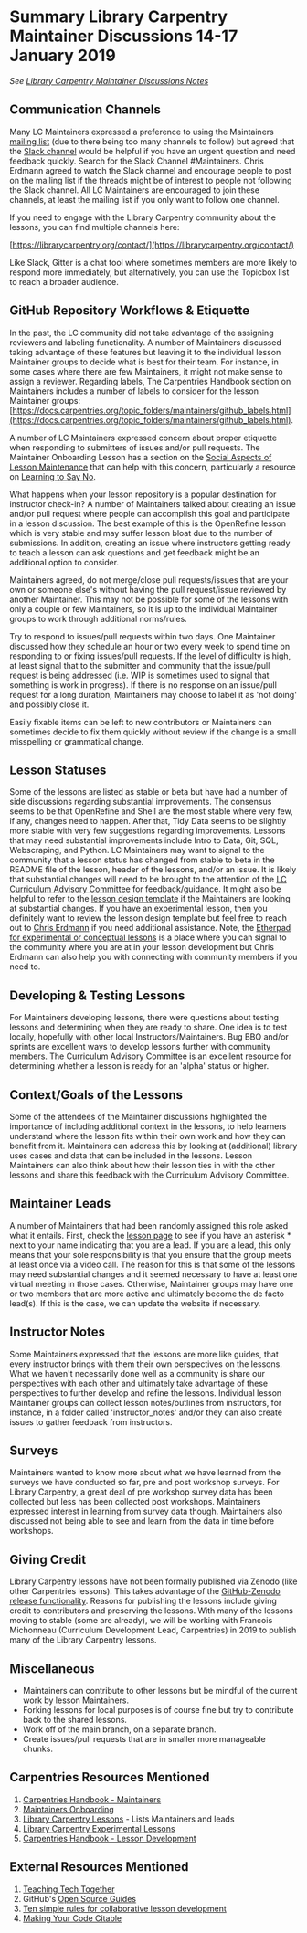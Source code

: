 # Summary Library Carpentry Maintainer Discussions 14-17 January 2019
_See [Library Carpentry Maintainer Discussions Notes](https://pad.carpentries.org/lc-maintainers)_

## Communication Channels
Many LC Maintainers expressed a preference to using the Maintainers [mailing list](https://carpentries.topicbox.com/groups/maintainers) (due to there being too many channels to follow) but agreed that the [Slack channel](https://swcarpentry.slack.com/?redir=%2Fmessages%2FC8H5LN44V%2Fdetails%2F) would be helpful if you have an urgent question and need feedback quickly. Search for the Slack Channel #Maintainers. Chris Erdmann agreed to watch the Slack channel and encourage people to post on the mailing list if the threads might be of interest to people not following the Slack channel. All LC Maintainers are encouraged to join these channels, at least the mailing list if you only want to follow one channel.

If you need to engage with the Library Carpentry community about the lessons, you can find multiple channels here:

[https://librarycarpentry.org/contact/](https://librarycarpentry.org/contact/)

Like Slack, Gitter is a chat tool where sometimes members are more likely to respond more immediately, but alternatively, you can use the Topicbox list to reach a broader audience.


## GitHub Repository Workflows & Etiquette
In the past, the LC community did not take advantage of the assigning reviewers and labeling functionality.  A number of Maintainers discussed taking advantage of these features but leaving it to the individual lesson Maintainer groups to decide what is best for their team. For instance, in some cases where there are few Maintainers, it might not make sense to assign a reviewer. Regarding labels, The Carpentries Handbook section on Maintainers includes a number of labels to consider for the lesson Maintainer groups: [https://docs.carpentries.org/topic_folders/maintainers/github_labels.html](https://docs.carpentries.org/topic_folders/maintainers/github_labels.html). 

A number of LC Maintainers expressed concern about proper etiquette when responding to submitters of issues and/or pull requests. The Maintainer Onboarding Lesson has a section on the [Social Aspects of Lesson Maintenance](https://carpentries.github.io/maintainer-onboarding/aio.html#preparatory-homework-3) that can help with this concern, particularly a resource on [Learning to Say No](https://opensource.guide/best-practices/#learning-to-say-no).

What happens when your lesson repository is a popular destination for instructor check-in? A number of Maintainers talked about creating an issue and/or pull request where people can accomplish this goal and participate in a lesson discussion. The best example of this is the OpenRefine lesson which is very stable and may suffer lesson bloat due to the number of submissions. In addition, creating an issue where instructors getting ready to teach a lesson can ask questions and get feedback might be an additional option to consider. 

Maintainers agreed, do not merge/close pull requests/issues that are your own or someone else's without having the pull request/issue reviewed by another Maintainer. This may not be possible for some of the lessons with only a couple or few Maintainers, so it is up to the individual Maintainer groups to work through additional norms/rules. 

Try to respond to issues/pull requests within two days. One Maintainer discussed how they schedule an hour or two every week to spend time on responding to or fixing issues/pull requests. If the level of difficulty is high, at least signal that to the submitter and community that the issue/pull request is being addressed (i.e. WIP is sometimes used to signal that something is work in progress). If there is no response on an issue/pull request for a long duration, Maintainers may choose to label it as 'not doing' and possibly close it. 

Easily fixable items can be left to new contributors or Maintainers can sometimes decide to fix them quickly without review if the change is a small misspelling or grammatical change.


## Lesson Statuses
Some of the lessons are listed as stable or beta but have had a number of side discussions regarding substantial improvements. The consensus seems to be that OpenRefine and Shell are the most stable where very few, if any, changes need to happen. After that, Tidy Data seems to be slightly more stable with very few suggestions regarding improvements. Lessons that may need substantial improvements include Intro to Data, Git, SQL, Webscraping, and Python. LC Maintainers may want to signal to the community that a lesson status has changed from stable to beta in the README file of the lesson, header of the lessons, and/or an issue. It is likely that substantial changes will need to be brought to the attention of the [LC Curriculum Advisory Committee](https://librarycarpentry.org/cac/) for feedback/guidance. It might also be helpful to refer to the [lesson design template](http://carpentries.github.io/lesson-example/) if the Maintainers are looking at substantial changes. If you have an experimental lesson, then you definitely want to review the lesson design template but feel free to reach out to [Chris Erdmann](mailto:chris@carpentries.org) if you need additional assistance. Note, the [Etherpad for experimental or conceptual lessons](https://pad.carpentries.org/lc-experimental-lessons) is a place where you can signal to the community where you are at in your lesson development but Chris Erdmann can also help you with connecting with community members if you need to. 

## Developing & Testing Lessons
For Maintainers developing lessons, there were questions about testing lessons and determining when they are ready to share. One idea is to test locally, hopefully with other local Instructors/Maintainers. Bug BBQ and/or sprints are excellent ways to develop lessons further with community members.  The Curriculum Advisory Committee is an excellent resource for determining whether a lesson is ready for an 'alpha' status or higher.

## Context/Goals of the Lessons
Some of the attendees of the Maintainer discussions highlighted the importance of including additional context in the lessons, to help learners understand where the lesson fits within their own work and how they can benefit from it. Maintainers can address this by looking at (additional) library uses cases and data that can be included in the lessons. Lesson Maintainers can also think about how their lesson ties in with the other lessons and share this feedback with the Curriculum Advisory Committee. 

## Maintainer Leads
A number of Maintainers that had been randomly assigned this role asked what it entails. First, check the [lesson page](https://librarycarpentry.org/lessons/) to see if you have an asterisk * next to your name indicating that you are a lead. If you are a lead, this only means that your sole responsibility is that you ensure that the group meets at least once via a video call. The reason for this is that some of the lessons may need substantial changes and it seemed necessary to have at least one virtual meeting in those cases. Otherwise, Maintainer groups may have one or two members that are more active and ultimately become the de facto lead(s). If this is the case, we can update the website if necessary. 

## Instructor Notes
Some Maintainers expressed that the lessons are more like guides, that every instructor brings with them their own perspectives on the lessons. What we haven't necessarily done well as a community is share our perspectives with each other and ultimately take advantage of these perspectives to further develop and refine the lessons. Individual lesson Maintainer groups can collect lesson notes/outlines from instructors, for instance, in a folder called 'instructor_notes' and/or they can also create issues to gather feedback from instructors. 

## Surveys
Maintainers wanted to know more about what we have learned from the surveys we have conducted so far, pre and post workshop surveys. For Library Carpentry, a great deal of pre workshop survey data has been collected but less has been collected post workshops. Maintainers expressed interest in learning from survey data though. Maintainers also discussed not being able to see and learn from the data in time before workshops. 

## Giving Credit
Library Carpentry lessons have not been formally published via Zenodo (like other Carpentries lessons). This takes advantage of the [GitHub-Zenodo release functionality](https://guides.github.com/activities/citable-code/). Reasons for publishing the lessons include giving credit to contributors and preserving the lessons. With many of the lessons moving to stable (some are already), we will be working with Francois Michonneau (Curriculum Development Lead, Carpentries) in 2019 to publish many of the Library Carpentry lessons.

## Miscellaneous
* Maintainers can contribute to other lessons but be mindful of the current work by lesson Maintainers.
* Forking lessons for local purposes is of course fine but try to contribute back to the shared lessons.
* Work off of the main branch, on a separate branch.
* Create issues/pull requests that are in smaller more manageable chunks.

## Carpentries Resources Mentioned

1. [Carpentries Handbook - Maintainers](https://docs.carpentries.org/topic_folders/maintainers/maintainers.html)
2. [Maintainers Onboarding](https://carpentries.github.io/maintainer-onboarding/index.html)
3. [Library Carpentry Lessons](https://librarycarpentry.org/lessons/) - Lists Maintainers and leads
4. [Library Carpentry Experimental Lessons](https://pad.carpentries.org/lc-experimental-lessons)
5. [Carpentries Handbook - Lesson Development](https://docs.carpentries.org/topic_folders/lesson_development/index.html)


## External Resources Mentioned

1. [Teaching Tech Together](http://teachtogether.tech)
2. GitHub's [Open Source Guides](https://opensource.guide/)
3. [Ten simple rules for collaborative lesson development](https://docs.carpentries.org/topic_folders/lesson_development/index.html)
4. [Making Your Code Citable](https://guides.github.com/activities/citable-code/)
